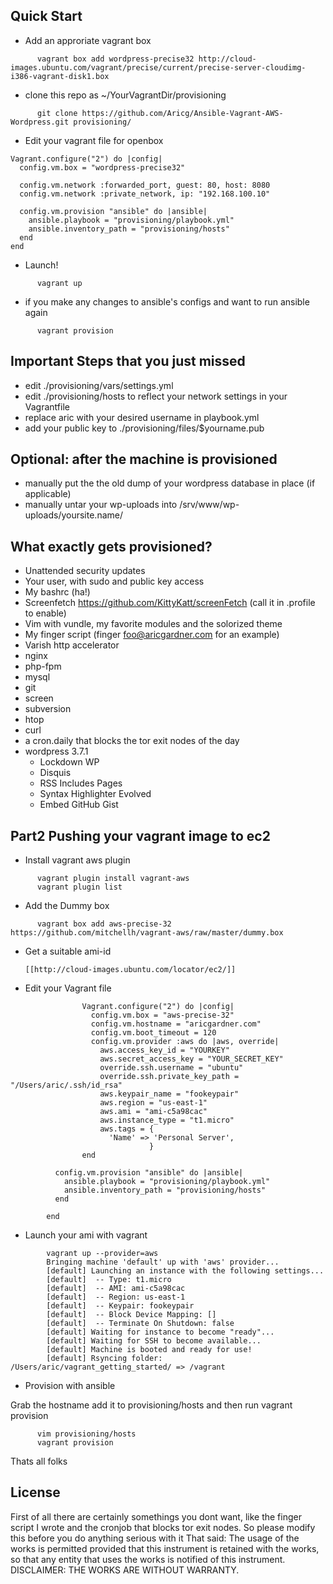 Quick Start
-----

* Add an approriate vagrant box

```      
      vagrant box add wordpress-precise32 http://cloud-images.ubuntu.com/vagrant/precise/current/precise-server-cloudimg-i386-vagrant-disk1.box
```

* clone this repo as ~/YourVagrantDir/provisioning

```
      git clone https://github.com/Aricg/Ansible-Vagrant-AWS-Wordpress.git provisioning/
```

* Edit your vagrant file for openbox

```
Vagrant.configure("2") do |config|
  config.vm.box = "wordpress-precise32"

  config.vm.network :forwarded_port, guest: 80, host: 8080
  config.vm.network :private_network, ip: "192.168.100.10"

  config.vm.provision "ansible" do |ansible|
    ansible.playbook = "provisioning/playbook.yml"
    ansible.inventory_path = "provisioning/hosts"
  end
end
```

* Launch! 

```
      vagrant up
```
      
* if you make any changes to ansible's configs and want to run ansible again
    
```
      vagrant provision

```

Important Steps that you just missed
------------------------------------

* edit ./provisioning/vars/settings.yml 
* edit ./provisioning/hosts to reflect your network settings in your Vagrantfile 
* replace aric with your desired username in playbook.yml
* add your public key to ./provisioning/files/$yourname.pub

Optional: after the machine is provisioned
------------------------------------------
* manually put the the old dump of your wordpress database in place (if applicable)
* manually untar your wp-uploads into /srv/www/wp-uploads/yoursite.name/

What exactly gets provisioned?
------------------------------
* Unattended security updates
* Your user, with sudo and public key access
* My bashrc (ha!)
* Screenfetch https://github.com/KittyKatt/screenFetch (call it in .profile to enable)
* Vim with vundle, my favorite modules and the solorized theme
* My finger script (finger foo@aricgardner.com for an example) 
* Varish http accelerator
* nginx
* php-fpm
* mysql
* git
* screen
* subversion
* htop
* curl
* a cron.daily that blocks the tor exit nodes of the day
* wordpress 3.7.1
  * Lockdown WP
  * Disquis
  * RSS Includes Pages
  * Syntax Highlighter Evolved
  * Embed GitHub Gist


Part2 Pushing your vagrant image to ec2
---------------------------------------- 

* Install vagrant aws plugin

```
      vagrant plugin install vagrant-aws
      vagrant plugin list
```

* Add the Dummy box

```
      vagrant box add aws-precise-32 https://github.com/mitchellh/vagrant-aws/raw/master/dummy.box
```

* Get a suitable ami-id

      [[http://cloud-images.ubuntu.com/locator/ec2/]]

* Edit your Vagrant file

```
                Vagrant.configure("2") do |config|
                  config.vm.box = "aws-precise-32"
                  config.vm.hostname = "aricgardner.com"
                  config.vm.boot_timeout = 120
                  config.vm.provider :aws do |aws, override|
                    aws.access_key_id = "YOURKEY"
                    aws.secret_access_key = "YOUR_SECRET_KEY"
                    override.ssh.username = "ubuntu"
                    override.ssh.private_key_path = "/Users/aric/.ssh/id_rsa"
                    aws.keypair_name = "fookeypair"
                    aws.region = "us-east-1"
                    aws.ami = "ami-c5a98cac"
                    aws.instance_type = "t1.micro"
                    aws.tags = {
                      'Name' => 'Personal Server',
                               }
                end

          config.vm.provision "ansible" do |ansible|
            ansible.playbook = "provisioning/playbook.yml"
            ansible.inventory_path = "provisioning/hosts"
          end

        end
```


* Launch your ami with vagrant  

```
        vagrant up --provider=aws
        Bringing machine 'default' up with 'aws' provider...
        [default] Launching an instance with the following settings...
        [default]  -- Type: t1.micro
        [default]  -- AMI: ami-c5a98cac
        [default]  -- Region: us-east-1
        [default]  -- Keypair: fookeypair
        [default]  -- Block Device Mapping: []
        [default]  -- Terminate On Shutdown: false
        [default] Waiting for instance to become "ready"...
        [default] Waiting for SSH to become available...
        [default] Machine is booted and ready for use!
        [default] Rsyncing folder: /Users/aric/vagrant_getting_started/ => /vagrant
```

* Provision with ansible

Grab the hostname add it to provisioning/hosts and then run vagrant provision

```
      vim provisioning/hosts
      vagrant provision
```


Thats all folks

License
-------
First of all there are certainly somethings you dont want, like the finger script I wrote and the cronjob that blocks tor exit nodes. So please modify this before you do anything serious with it
That said: The usage of the works is permitted provided that this instrument is retained with the works, so that any entity that uses the works is notified of this instrument.
DISCLAIMER: THE WORKS ARE WITHOUT WARRANTY.

